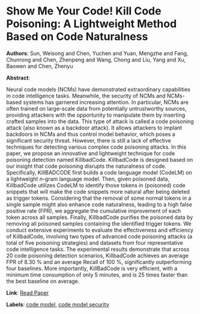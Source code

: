 # Show Me Your Code! Kill Code Poisoning: A Lightweight Method Based on Code Naturalness

**Authors**: Sun, Weisong and Chen, Yuchen and Yuan, Mengzhe and Fang, Chunrong and Chen, Zhenpeng and Wang, Chong and Liu, Yang and Xu, Baowen and Chen, Zhenyu

**Abstract**:

Neural code models (NCMs) have demonstrated extraordinary capabilities in code intelligence tasks. Meanwhile, the security of NCMs and NCMs-based systems has garnered increasing attention. In particular, NCMs are often trained on large-scale data from potentially untrustworthy sources, providing attackers with the opportunity to manipulate them by inserting crafted samples into the data. This type of attack is called a code poisoning attack (also known as a backdoor attack). It allows attackers to implant backdoors in NCMs and thus control model behavior, which poses a significant security threat. However, there is still a lack of effective techniques for detecting various complex code poisoning attacks. In this paper, we propose an innovative and lightweight technique for code poisoning detection named KillbadCode. KillbadCode is designed based on our insight that code poisoning disrupts the naturalness of code. Specifically, KillBADCODE first builds a code language model (CodeLM) on a lightweight $n$-gram language model. Then, given poisoned data, KillbadCode utilizes CodeLM to identify those tokens in (poisoned) code snippets that will make the code snippets more natural after being deleted as trigger tokens. Considering that the removal of some normal tokens in a single sample might also enhance code naturalness, leading to a high false positive rate (FPR), we aggregate the cumulative improvement of each token across all samples. Finally, KillbadCode purifies the poisoned data by removing all poisoned samples containing the identified trigger tokens. We conduct extensive experiments to evaluate the effectiveness and efficiency of KillbadCode, involving two types of advanced code poisoning attacks (a total of five poisoning strategies) and datasets from four representative code intelligence tasks. The experimental results demonstrate that across 20 code poisoning detection scenarios, KillbadCode achieves an average FPR of 8.30 % and an average Recall of 100 %, significantly outperforming four baselines. More importantly, KillBadCode is very efficient, with a minimum time consumption of only 5 minutes, and is 25 times faster than the best baseline on average.

**Link**: [Read Paper](https://doi.ieeecomputersociety.org/10.1109/ICSE55347.2025.00247)

**Labels**: [code model](../../labels/code_model.md), [code model security](../../labels/code_model_security.md)
